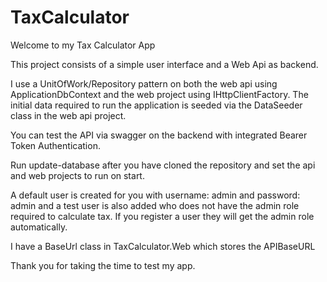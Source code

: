 # TaxCalculator
Welcome to my Tax Calculator App

This project consists of a simple user interface and a Web Api as backend.

I use a UnitOfWork/Repository pattern on both the web api using ApplicationDbContext and the web project using IHttpClientFactory. 
The initial data required to run the application is seeded via the DataSeeder class in the web api project.

You can test the API via swagger on the backend with integrated Bearer Token Authentication.

Run update-database after you have cloned the repository and set the api and web projects to run on start.

A default user is created for you with username: admin and password: admin
and a test user is also added who does not have the admin role required to calculate tax.
If you register a user they will get the admin role automatically.

I have a BaseUrl class in TaxCalculator.Web which stores the APIBaseURL

Thank you for taking the time to test my app.
